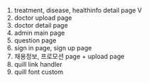 1. treatment, disease, healthinfo detail page  V
2. doctor upload page
3. doctor detail page
4. admin main page
5. question page 
6. sign in page, sign up page
7. 채용정보, 프로모션 page + upload page
8. quill link handler
9. quill font custom